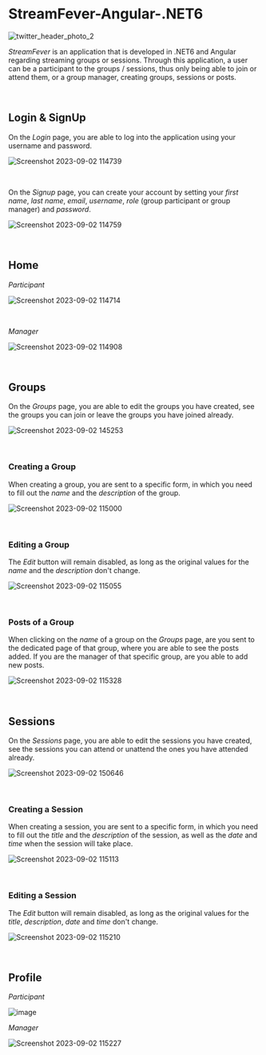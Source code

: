 # StreamFever-Angular-.NET6

![twitter_header_photo_2](https://github.com/maraneagu/StreamFever-Angular-.NET6/assets/93272424/1a1cbcf6-00ee-489b-bbfc-9f2d40728484)


<i>StreamFever</i> is an application that is developed in .NET6 and Angular regarding streaming groups or sessions. Through this application, a user can be a participant to the groups / sessions, thus only being able to join or attend them, or a group manager, creating groups, sessions or posts.

<br>

## Login & SignUp
On the <i>Login</i> page, you are able to log into the application using your username and password.


![Screenshot 2023-09-02 114739](https://github.com/maraneagu/StreamFever-Angular-.NET6/assets/93272424/b0f55bb4-99b8-46c8-a3ba-0c6c12b4644c)

<br>

On the <i>Signup</i> page, you can create your account by setting your <i>first name</i>, <i>last name</i>, <i>email</i>, <i>username</i>, <i>role</i> (group participant or group manager) and <i>password</i>.

![Screenshot 2023-09-02 114759](https://github.com/maraneagu/StreamFever-Angular-.NET6/assets/93272424/b7dedc26-5565-472a-82f1-7c71003357b9)

<br>

## Home


<i>Participant</i>


![Screenshot 2023-09-02 114714](https://github.com/maraneagu/StreamFever-Angular-.NET6/assets/93272424/00d4d304-433f-49eb-9f56-96cb2320b678)

<br>

<i>Manager</i>


![Screenshot 2023-09-02 114908](https://github.com/maraneagu/StreamFever-Angular-.NET6/assets/93272424/ea2a8727-7c7a-4cbb-ad15-869e0bcf8682)

<br>

## Groups


On the <i>Groups</i> page, you are able to edit the groups you have created, see the groups you can join or leave the groups you have joined already.


![Screenshot 2023-09-02 145253](https://github.com/maraneagu/StreamFever-Angular-.NET6/assets/93272424/52cf30a8-9c0e-4fff-a7b8-aa3d8c5b9ab3)

<br>

### Creating a Group

When creating a group, you are sent to a specific form, in which you need to fill out the <i>name</i> and the <i>description</i> of the group.

![Screenshot 2023-09-02 115000](https://github.com/maraneagu/StreamFever-Angular-.NET6/assets/93272424/55da341a-53e5-43dd-b842-36901b570cf9)

<br>

### Editing a Group


The <i>Edit</i> button will remain disabled, as long as the original values for the <i>name</i> and the <i>description</i> don't change.


![Screenshot 2023-09-02 115055](https://github.com/maraneagu/StreamFever-Angular-.NET6/assets/93272424/b53e990d-0498-470c-b6ca-d78af8d0c257)

<br>

### Posts of a Group


When clicking on the <i>name</i> of a group on the <i>Groups</i> page, are you sent to the dedicated page of that group, where you are able to see the posts added. If you are the manager of that specific group, are you able to add new posts.



![Screenshot 2023-09-02 115328](https://github.com/maraneagu/StreamFever-Angular-.NET6/assets/93272424/2a737c87-29de-4038-b835-d53b78687bf2)

<br>

## Sessions


On the <i>Sessions</i> page, you are able to edit the sessions you have created, see the sessions you can attend or unattend the ones you have attended already.


![Screenshot 2023-09-02 150646](https://github.com/maraneagu/StreamFever-Angular-.NET6/assets/93272424/b41debde-2a47-4a44-aa7e-3a930432df8f)

<br>

### Creating a Session

When creating a session, you are sent to a specific form, in which you need to fill out the <i>title</i> and the <i>description</i> of the session, as well as the <i>date</i> and <i>time</i> when the session will take place.

![Screenshot 2023-09-02 115113](https://github.com/maraneagu/StreamFever-Angular-.NET6/assets/93272424/f681a6ae-b13a-41bc-a4e2-c124c729f388)

<br>

### Editing a Session


The <i>Edit</i> button will remain disabled, as long as the original values for the <i>title</i>, <i>description</i>, <i>date</i> and <i>time</i> don't change.


![Screenshot 2023-09-02 115210](https://github.com/maraneagu/StreamFever-Angular-.NET6/assets/93272424/fc5c1d5d-f151-46db-ae92-3ce2a7a399de)

<br>

## Profile

<i>Participant</i>

![image](https://github.com/maraneagu/StreamFever-Angular-.NET6/assets/93272424/b7e8a009-d290-4834-b881-27efa1736311)


<i>Manager</i>

![Screenshot 2023-09-02 115227](https://github.com/maraneagu/StreamFever-Angular-.NET6/assets/93272424/e0aba219-3ed7-43c1-9792-6147c9515e96)






